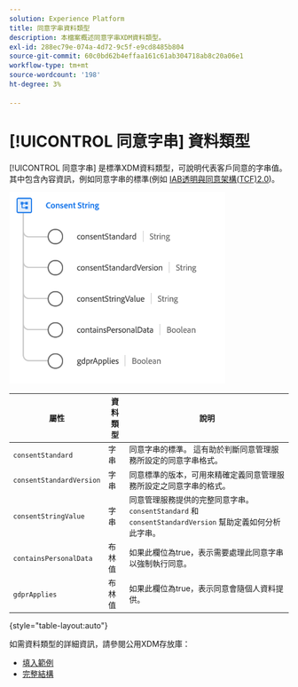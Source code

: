 ```yaml
---
solution: Experience Platform
title: 同意字串資料類型
description: 本檔案概述同意字串XDM資料類型。
exl-id: 288ec79e-074a-4d72-9c5f-e9cd8485b804
source-git-commit: 60c0bd62b4effaa161c61ab304718ab8c20a06e1
workflow-type: tm+mt
source-wordcount: '198'
ht-degree: 3%

---
```


# [!UICONTROL 同意字串] 資料類型

[!UICONTROL 同意字串] 是標準XDM資料類型，可說明代表客戶同意的字串值。 其中包含內容資訊，例如同意字串的標準(例如 [IAB透明與同意架構(TCF)2.0](../field-groups/profile/iab.md))。

![](../images/data-types/consent-string.png)

| 屬性 | 資料類型 | 說明 |
| --- | --- | --- |
| `consentStandard` | 字串 | 同意字串的標準。 這有助於判斷同意管理服務所設定的同意字串格式。 |
| `consentStandardVersion` | 字串 | 同意標準的版本，可用來精確定義同意管理服務所設定之同意字串的格式。 |
| `consentStringValue` | 字串 | 同意管理服務提供的完整同意字串。 `consentStandard` 和 `consentStandardVersion` 幫助定義如何分析此字串。 |
| `containsPersonalData` | 布林值 | 如果此欄位為true，表示需要處理此同意字串以強制執行同意。 |
| `gdprApplies` | 布林值 | 如果此欄位為true，表示同意會隨個人資料提供。 |

{style="table-layout:auto"}

如需資料類型的詳細資訊，請參閱公用XDM存放庫：

* [填入範例](https://github.com/adobe/xdm/blob/master/components/datatypes/consent/consentstring.example.1.json)
* [完整結構](https://github.com/adobe/xdm/blob/master/components/datatypes/consent/consentstring.schema.json)
